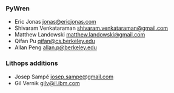 ### PyWren

* Eric Jonas <jonas@ericjonas.com>
* Shivaram Venkataraman <shivaram.venkataraman@gmail.com>
* Matthew Landowski <matthew.landowski@gmail.com>
* Qifan Pu <qifan@cs.berkeley.edu>
* Allan Peng <allan.p@berkeley.edu>

### Lithops additions

* Josep Sampé <josep.sampe@gmail.com>
* Gil Vernik <gilv@il.ibm.com>